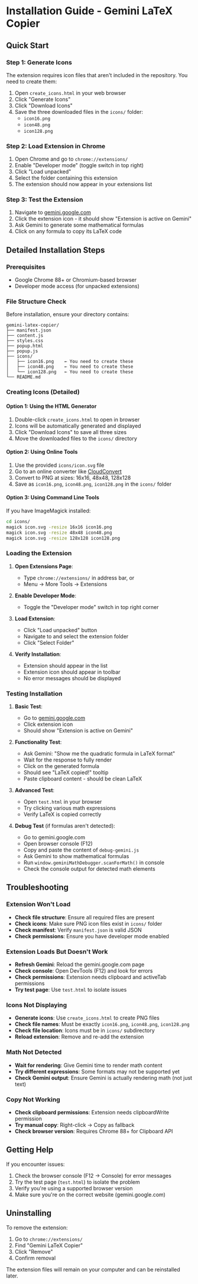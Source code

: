# Installation Guide - Gemini LaTeX Copier

## Quick Start

### Step 1: Generate Icons
The extension requires icon files that aren't included in the repository. You need to create them:

1. Open `create_icons.html` in your web browser
2. Click "Generate Icons" 
3. Click "Download Icons"
4. Save the three downloaded files in the `icons/` folder:
   - `icon16.png`
   - `icon48.png`
   - `icon128.png`

### Step 2: Load Extension in Chrome

1. Open Chrome and go to `chrome://extensions/`
2. Enable "Developer mode" (toggle switch in top right)
3. Click "Load unpacked"
4. Select the folder containing this extension
5. The extension should now appear in your extensions list

### Step 3: Test the Extension

1. Navigate to [gemini.google.com](https://gemini.google.com)
2. Click the extension icon - it should show "Extension is active on Gemini"
3. Ask Gemini to generate some mathematical formulas
4. Click on any formula to copy its LaTeX code

## Detailed Installation Steps

### Prerequisites
- Google Chrome 88+ or Chromium-based browser
- Developer mode access (for unpacked extensions)

### File Structure Check
Before installation, ensure your directory contains:
```
gemini-latex-copier/
├── manifest.json
├── content.js
├── styles.css
├── popup.html
├── popup.js
├── icons/
│   ├── icon16.png    ← You need to create these
│   ├── icon48.png    ← You need to create these
│   └── icon128.png   ← You need to create these
└── README.md
```

### Creating Icons (Detailed)

#### Option 1: Using the HTML Generator
1. Double-click `create_icons.html` to open in browser
2. Icons will be automatically generated and displayed
3. Click "Download Icons" to save all three sizes
4. Move the downloaded files to the `icons/` directory

#### Option 2: Using Online Tools
1. Use the provided `icons/icon.svg` file
2. Go to an online converter like [CloudConvert](https://cloudconvert.com/svg-to-png)
3. Convert to PNG at sizes: 16x16, 48x48, 128x128
4. Save as `icon16.png`, `icon48.png`, `icon128.png` in the `icons/` folder

#### Option 3: Using Command Line Tools
If you have ImageMagick installed:
```bash
cd icons/
magick icon.svg -resize 16x16 icon16.png
magick icon.svg -resize 48x48 icon48.png
magick icon.svg -resize 128x128 icon128.png
```

### Loading the Extension

1. **Open Extensions Page**:
   - Type `chrome://extensions/` in address bar, or
   - Menu → More Tools → Extensions

2. **Enable Developer Mode**:
   - Toggle the "Developer mode" switch in top right corner

3. **Load Extension**:
   - Click "Load unpacked" button
   - Navigate to and select the extension folder
   - Click "Select Folder"

4. **Verify Installation**:
   - Extension should appear in the list
   - Extension icon should appear in toolbar
   - No error messages should be displayed

### Testing Installation

1. **Basic Test**:
   - Go to [gemini.google.com](https://gemini.google.com)
   - Click extension icon
   - Should show "Extension is active on Gemini"

2. **Functionality Test**:
   - Ask Gemini: "Show me the quadratic formula in LaTeX format"
   - Wait for the response to fully render
   - Click on the generated formula
   - Should see "LaTeX copied!" tooltip
   - Paste clipboard content - should be clean LaTeX

3. **Advanced Test**:
   - Open `test.html` in your browser
   - Try clicking various math expressions
   - Verify LaTeX is copied correctly

4. **Debug Test** (if formulas aren't detected):
   - Go to gemini.google.com
   - Open browser console (F12)
   - Copy and paste the content of `debug-gemini.js`
   - Ask Gemini to show mathematical formulas
   - Run `window.geminiMathDebugger.scanForMath()` in console
   - Check the console output for detected math elements

## Troubleshooting

### Extension Won't Load
- **Check file structure**: Ensure all required files are present
- **Check icons**: Make sure PNG icon files exist in `icons/` folder
- **Check manifest**: Verify `manifest.json` is valid JSON
- **Check permissions**: Ensure you have developer mode enabled

### Extension Loads But Doesn't Work
- **Refresh Gemini**: Reload the gemini.google.com page
- **Check console**: Open DevTools (F12) and look for errors
- **Check permissions**: Extension needs clipboard and activeTab permissions
- **Try test page**: Use `test.html` to isolate issues

### Icons Not Displaying
- **Generate icons**: Use `create_icons.html` to create PNG files
- **Check file names**: Must be exactly `icon16.png`, `icon48.png`, `icon128.png`
- **Check file location**: Icons must be in `icons/` subdirectory
- **Reload extension**: Remove and re-add the extension

### Math Not Detected
- **Wait for rendering**: Give Gemini time to render math content
- **Try different expressions**: Some formats may not be supported yet
- **Check Gemini output**: Ensure Gemini is actually rendering math (not just text)

### Copy Not Working
- **Check clipboard permissions**: Extension needs clipboardWrite permission
- **Try manual copy**: Right-click → Copy as fallback
- **Check browser version**: Requires Chrome 88+ for Clipboard API

## Getting Help

If you encounter issues:

1. Check the browser console (F12 → Console) for error messages
2. Try the test page (`test.html`) to isolate the problem
3. Verify you're using a supported browser version
4. Make sure you're on the correct website (gemini.google.com)

## Uninstalling

To remove the extension:
1. Go to `chrome://extensions/`
2. Find "Gemini LaTeX Copier"
3. Click "Remove"
4. Confirm removal

The extension files will remain on your computer and can be reinstalled later.
